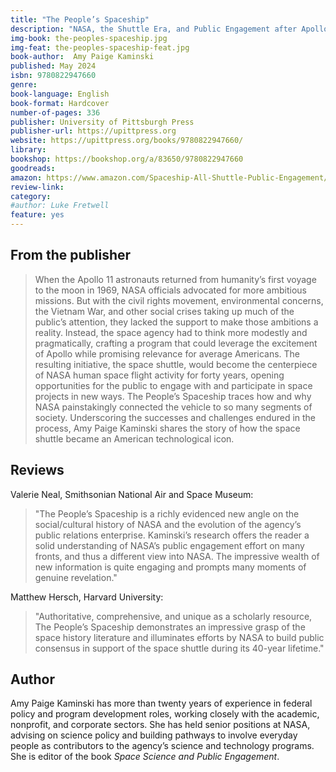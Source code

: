 ```yaml
---
title: "The People’s Spaceship"
description: "NASA, the Shuttle Era, and Public Engagement after Apollo"
img-book: the-peoples-spaceship.jpg
img-feat: the-peoples-spaceship-feat.jpg
book-author:  Amy Paige Kaminski
published: May 2024
isbn: 9780822947660
genre: 
book-language: English
book-format: Hardcover
number-of-pages: 336
publisher: University of Pittsburgh Press
publisher-url: https://upittpress.org
website: https://upittpress.org/books/9780822947660/
library: 
bookshop: https://bookshop.org/a/83650/9780822947660
goodreads: 
amazon: https://www.amazon.com/Spaceship-All-Shuttle-Public-Engagement/dp/0822947668/ref=sr_1_1?crid=3G5F8YQRQ182F&dib=eyJ2IjoiMSJ9.ThNBZm3RfNfzWFMYGDRGFM2KFPElbVUSBC7Y-6iPesXFVQ_KDADAVz7Gy892r_cH8LBkNrCLc8FPIWEMmeP5g4GhPGg0CbTjeHA_u9nSMAv_VsGOvEoZ7b2sbxR-CFbdCOG7iJdz-4TvY_Fj0ekF5xLrYPawyh9tnf619K6ckst4SOqTimT3ZSQAyJDBqqqDAmfC0M4lfmuko3Sg3mBqXSaokQKf_aXQYwxsN-QRtKQ.Q06EqD2N8RP-_XRGxP9G5QOaekKVNGEyo4opJOFlUdg&dib_tag=se&keywords=The+People%E2%80%99s+Spaceship&qid=1718395592&sprefix=%2Caps%2C331&sr=8-1
review-link: 
category:
#author: Luke Fretwell
feature: yes
---
```


## From the publisher

> When the Apollo 11 astronauts returned from humanity’s first voyage to the moon in 1969, NASA officials advocated for more ambitious missions. But with the civil rights movement, environmental concerns, the Vietnam War, and other social crises taking up much of the public’s attention, they lacked the support to make those ambitions a reality. Instead, the space agency had to think more modestly and pragmatically, crafting a program that could leverage the excitement of Apollo while promising relevance for average Americans. The resulting initiative, the space shuttle, would become the centerpiece of NASA human space flight activity for forty years, opening opportunities for the public to engage with and participate in space projects in new ways. The People’s Spaceship traces how and why NASA painstakingly connected the vehicle to so many segments of society. Underscoring the successes and challenges endured in the process, Amy Paige Kaminski shares the story of how the space shuttle became an American technological icon.

## Reviews

Valerie Neal, Smithsonian National Air and Space Museum:

> "The People’s Spaceship is a richly evidenced new angle on the social/cultural history of NASA and the evolution of the agency’s public relations enterprise. Kaminski’s research offers the reader a solid understanding of NASA’s public engagement effort on many fronts, and thus a different view into NASA. The impressive wealth of new information is quite engaging and prompts many moments of genuine revelation."

Matthew Hersch, Harvard University:

> "Authoritative, comprehensive, and unique as a scholarly resource, The People’s Spaceship demonstrates an impressive grasp of the space history literature and illuminates efforts by NASA to build public consensus in support of the space shuttle during its 40-year lifetime."

## Author

Amy Paige Kaminski has more than twenty years of experience in federal policy and program development roles, working closely with the academic, nonprofit, and corporate sectors. She has held senior positions at NASA, advising on science policy and building pathways to involve everyday people as contributors to the agency’s science and technology programs. She is editor of the book *Space Science and Public Engagement*.